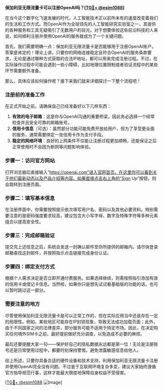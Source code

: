 **保加利亚无限流量卡可以注册OpenAI吗？[[TG💪+ @esim1088](https://t.me/s/esim1088)]**

在当今这个数字化飞速发展的时代，人工智能技术正以前所未有的速度改变着我们的生活和工作方式。而OpenAI作为全球领先的人工智能研究实验室之一，其提供的各种服务和工具无疑吸引了无数用户的目光。对于想要体验这些前沿科技的人来说，如何顺利注册并使用OpenAI的服务就成为了一个关键问题。

首先，我们需要明确一点：保加利亚无限流量卡是否能够用于注册OpenAI账户。答案是肯定的！理论上讲，只要你的网络连接稳定且符合OpenAI的服务条款要求，无论是通过哪种方式获取的合法IP地址，都可以用来完成注册过程。不过，在实际操作过程中可能会遇到一些小障碍，比如地理位置限制或者验证流程中的某些环节需要额外准备。

那么，具体应该如何操作呢？接下来我们就来详细探讨一下整个流程吧！

### 注册前的准备工作

在正式开始之前，请确保自己已经准备好以下几样东西：

1. **有效的电子邮箱**：这是你与OpenAI沟通的重要桥梁，因此务必选择一个经常检查并且安全可靠的邮箱账号。
2. **信用卡信息**（可选）：虽然部分功能可能免费开放给用户，但为了享受更全面的服务，通常需要绑定一张信用卡作为支付手段。
3. **稳定的网络环境**：良好的上网条件不仅能让注册过程更加顺畅，还能保证之后正常使用时不会因为断网等问题影响体验。

### 步骤一：访问官方网站

打开浏览器后直接输入“https://openai.com”进入官网首页。在这里你可以看到关于他们最新动态以及产品介绍等内容。如果直接点击右上角的“Sign Up”按钮，则会跳转到注册页面。

### 步骤二：填写基本信息

在注册界面中，你需要按照提示依次填写用户名、密码以及其他必要资料。特别需要注意的是密码强度要求较高，建议包含大小写字母、数字及特殊字符等多种元素组合以提高安全性。

### 步骤三：完成邮箱验证

提交完上述信息之后，系统会发送一封确认邮件至你所提供的邮箱内。请尽快登录邮箱查找这封邮件，并按照指示点击链接完成身份认证。

### 步骤四：绑定支付方式

根据个人需求决定是否立即开通付费服务。如果选择继续，则需按照指引添加有效的信用卡或借记卡信息。当然啦，如果你只是想先试试看基础版的功能的话，也可以暂时跳过这一部分。

### 需要注意的地方

尽管使用保加利亚无限流量卡是可以正常工作的，但在实际应用当中还是存在一定的局限性。例如，某些地区可能存在IP封锁现象，导致无法成功加载页面；此外，由于不同国家之间的法律差异，部分服务可能不适用于特定市场。因此，在决定购买任何境外SIM卡之前，最好提前做好充分调查，以免造成不必要的麻烦。

最后还要提醒大家一句——保护好自己的隐私数据永远都是第一位！无论是注册账号还是日常使用过程中，都要时刻保持警惕，避免泄露敏感信息给他人。

综上所述，只要你具备合适的硬件设备和技术支持，利用保加利亚无限流量卡注册并使用OpenAI完全没有问题。不过鉴于互联网环境复杂多变，建议大家始终遵循官方指导规范行事，这样才能最大限度地保障自身权益不受侵害。

[[TG💪+ @esim1088](https://t.me/s/esim1088) ![Image](https://i.postimg.cc/4NQfJmqS/Snipaste-2025-05-13-00-14-12.png)]